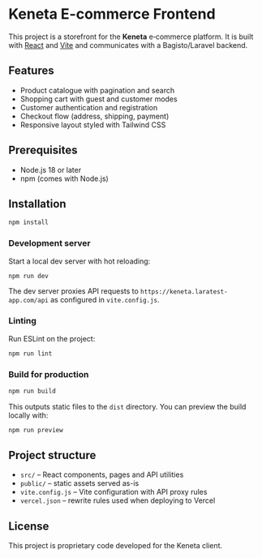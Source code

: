 # Keneta E-commerce Frontend

This project is a storefront for the **Keneta** e‑commerce platform. It is built with [React](https://react.dev/) and [Vite](https://vitejs.dev/) and communicates with a Bagisto/Laravel backend.

## Features

- Product catalogue with pagination and search
- Shopping cart with guest and customer modes
- Customer authentication and registration
- Checkout flow (address, shipping, payment)
- Responsive layout styled with Tailwind CSS

## Prerequisites

- Node.js 18 or later
- npm (comes with Node.js)

## Installation

```bash
npm install
```

### Development server

Start a local dev server with hot reloading:

```bash
npm run dev
```

The dev server proxies API requests to `https://keneta.laratest-app.com/api` as configured in `vite.config.js`.

### Linting

Run ESLint on the project:

```bash
npm run lint
```

### Build for production

```bash
npm run build
```

This outputs static files to the `dist` directory. You can preview the build locally with:

```bash
npm run preview
```

## Project structure

- `src/` – React components, pages and API utilities
- `public/` – static assets served as-is
- `vite.config.js` – Vite configuration with API proxy rules
- `vercel.json` – rewrite rules used when deploying to Vercel

## License

This project is proprietary code developed for the Keneta client.
